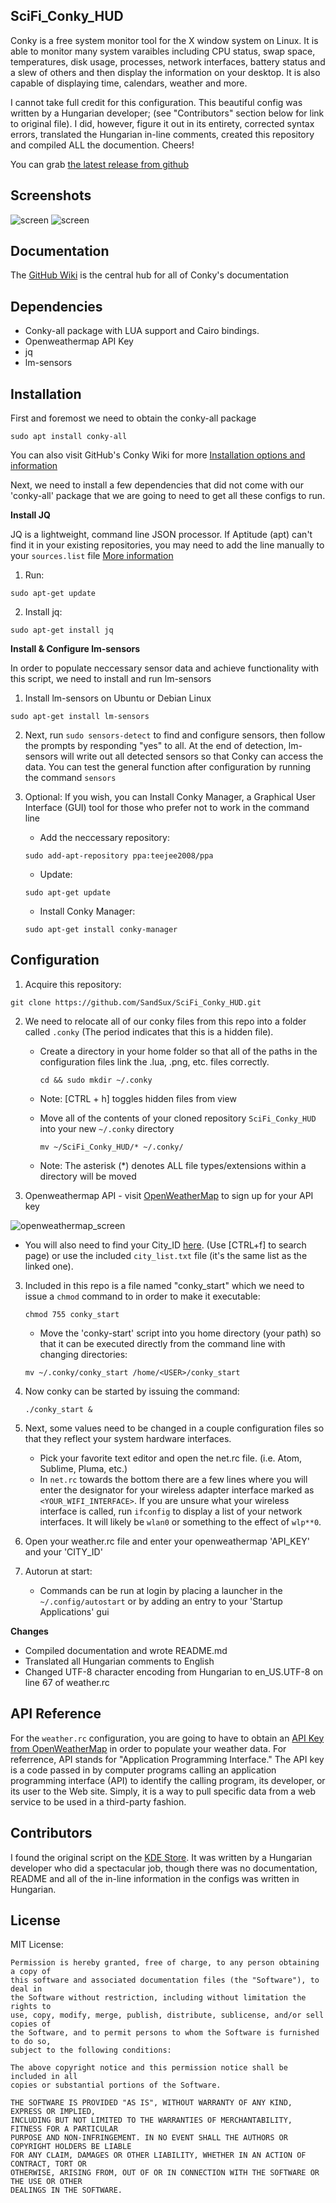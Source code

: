 ## SciFi_Conky_HUD

Conky is a free system monitor tool for the X window system on Linux. It is able to monitor many system varaibles including CPU status, swap space, temperatures, disk usage, processes, network interfaces, battery status and a slew of others and then display the information on your desktop. It is also capable of displaying time, calendars, weather and more.

I cannot take full credit for this configuration. This beautiful config was written by a Hungarian developer; (see "Contributors" section below for link to original file). I did, however, figure it out in its entirety, corrected syntax errors, translated the Hungarian in-line comments, created this repository and compiled ALL the documention. Cheers!

You can grab [the latest release from github](https://github.com/brndnmtthws/conky/releases/latest)

## Screenshots

![screen](https://user-images.githubusercontent.com/26425982/37259259-59794b1e-255a-11e8-9541-6cd5de5cd543.png)
![screen](https://s31.postimg.cc/obblxo2yz/scifi_conky_hud_grayscale.png)

## Documentation

The [GitHub Wiki](https://github.com/brndnmtthws/conky/wiki) is the central hub for all of Conky's documentation

## Dependencies

   - Conky-all package with LUA support and Cairo bindings.
   - Openweathermap API Key
   - jq
   - lm-sensors

## Installation

First and foremost we need to obtain the conky-all package

    sudo apt install conky-all

You can also visit GitHub's Conky Wiki for more [Installation options and information](https://github.com/brndnmtthws/conky/wiki/Installation)

Next, we need to install a few dependencies that did not come with our 'conky-all' package that we are going to need to get all these configs to run.

**Install JQ**

JQ is a lightweight, command line JSON processor. If Aptitude (apt) can't find it in your existing repositories, you may need to add the line manually to your `sources.list` file [More information](https://stedolan.github.io/jq/download/)

1. Run:

  `sudo apt-get update`

2. Install jq:

  `sudo apt-get install jq`

**Install & Configure lm-sensors**

In order to populate neccessary sensor data and achieve functionality with this script, we need to install and run lm-sensors

1. Install lm-sensors on Ubuntu or Debian Linux

  `sudo apt-get install lm-sensors`

2. Next, run `sudo sensors-detect` to find and configure sensors, then follow the prompts by responding "yes" to all. At the end of detection, lm-sensors will write out all detected sensors so that Conky can access the data. You can test the general function after configuration by running the command `sensors`

3. Optional: If you wish, you can Install Conky Manager, a Graphical User Interface (GUI) tool for those who prefer not to work in the command line

    + Add the neccessary repository: 
    
    `sudo add-apt-repository ppa:teejee2008/ppa`

    + Update: 
    
    `sudo apt-get update`

    + Install Conky Manager: 
    
    `sudo apt-get install conky-manager`

## Configuration

1. Acquire this repository:

`git clone https://github.com/SandSux/SciFi_Conky_HUD.git` 

2. We need to relocate all of our conky files from this repo into a folder called `.conky` (The period indicates that this is a hidden file). 
    + Create a directory in your home folder so that all of the paths in the configuration files link the .lua, .png, etc.         files correctly. 

      `cd && sudo mkdir ~/.conky`
    
    - Note: [CTRL + h] toggles hidden files from view
    
    + Move all of the contents of your cloned repository `SciFi_Conky_HUD` into your new `~/.conky` directory
    
      `mv ~/SciFi_Conky_HUD/* ~/.conky/`
    
    - Note: The asterisk (*) denotes ALL file types/extensions within a directory will be moved

3. Openweathermap API - visit [OpenWeatherMap](https://openweathermap.org/api) to sign up for your API key

 ![openweathermap_screen](https://user-images.githubusercontent.com/26425982/37260065-30a48338-2565-11e8-98be-c9174c022775.png)

+ You will also need to find your City_ID [here](http://openweathermap.org/help/city_list.txt). (Use [CTRL+f] to search page) or use the included `city_list.txt` file (it's the same list as the linked one).
  
3. Included in this repo is a file named "conky_start" which we need to issue a `chmod` command to in order to make it executable: 

      `chmod 755 conky_start`
      
      + Move the 'conky-start' script into you home directory (your path) so that it can be executed directly from the command line with changing directories:
     
      `mv ~/.conky/conky_start /home/<USER>/conky_start`
      
4. Now conky can be started by issuing the command:
    
      `./conky_start &`
    
5. Next, some values need to be changed in a couple configuration files so that they reflect your system hardware interfaces.
    - Pick your favorite text editor and open the net.rc file. (i.e. Atom, Sublime, Pluma, etc.)
    - In `net.rc` towards the bottom there are a few lines where you will enter the designator for your wireless adapter interface marked as `<YOUR_WIFI_INTERFACE>`. If you are unsure what your wireless interface is called, run `ifconfig` to display a list of your network interfaces. It will likely be `wlan0` or something to the effect of `wlp**0`.
    
6. Open your weather.rc file and enter your openweathermap 'API_KEY' and your 'CITY_ID' 

7. Autorun at start:
   - Commands can be run at login by placing a launcher in the `~/.config/autostart` or by adding an entry to your 'Startup Applications' gui
    
**Changes**
+ Compiled documentation and wrote README.md
+ Translated all Hungarian comments to English
+ Changed UTF-8 character encoding from Hungarian to en_US.UTF-8 on line 67 of weather.rc

## API Reference

For the `weather.rc` configuration, you are going to have to obtain an [API Key from OpenWeatherMap](https://openweathermap.org/api) in order to populate your weather data. For referrence, API stands for "Application Programming Interface." The API key is a code passed in by computer programs calling an application programming interface (API) to identify the calling program, its developer, or its user to the Web site. Simply, it is a way to pull specific data from a web service to be used in a third-party fashion.

## Contributors

I found the original script on the [KDE Store](https://store.kde.org/p/1197920). It was written by a Hungarian developer who did a spectacular job, though there was no documentation, README and all of the in-line information in the configs was written in Hungarian.


## License

MIT License:

    Permission is hereby granted, free of charge, to any person obtaining a copy of
    this software and associated documentation files (the "Software"), to deal in
    the Software without restriction, including without limitation the rights to
    use, copy, modify, merge, publish, distribute, sublicense, and/or sell copies of
    the Software, and to permit persons to whom the Software is furnished to do so,
    subject to the following conditions:   

    The above copyright notice and this permission notice shall be included in all
    copies or substantial portions of the Software.

    THE SOFTWARE IS PROVIDED "AS IS", WITHOUT WARRANTY OF ANY KIND, EXPRESS OR IMPLIED, 
    INCLUDING BUT NOT LIMITED TO THE WARRANTIES OF MERCHANTABILITY, FITNESS FOR A PARTICULAR 
    PURPOSE AND NON-INFRINGEMENT. IN NO EVENT SHALL THE AUTHORS OR COPYRIGHT HOLDERS BE LIABLE
    FOR ANY CLAIM, DAMAGES OR OTHER LIABILITY, WHETHER IN AN ACTION OF CONTRACT, TORT OR 
    OTHERWISE, ARISING FROM, OUT OF OR IN CONNECTION WITH THE SOFTWARE OR THE USE OR OTHER 
    DEALINGS IN THE SOFTWARE.
    

